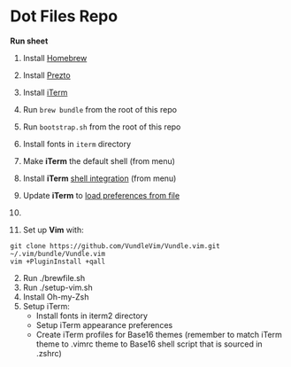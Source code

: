 # Dot Files Repo

**Run sheet**
1. Install [Homebrew](https://brew.sh)
1. Install [Prezto](https://github.com/sorin-ionescu/prezto)
1. Install [iTerm](https://www.iterm2.com/downloads.html)
1. Run `brew bundle` from the root of this repo
1. Run `bootstrap.sh` from the root of this repo
1. Install fonts in `iterm` directory
1. Make **iTerm** the default shell (from menu)
1. Install **iTerm** [shell integration](https://www.iterm2.com/shell_integration.html) (from menu)
1. Update **iTerm** to [load preferences from file](http://stratus3d.com/blog/2015/02/28/sync-iterm2-profile-with-dotfiles-repository/)
1.

1. Set up **Vim** with:
```
git clone https://github.com/VundleVim/Vundle.vim.git ~/.vim/bundle/Vundle.vim
vim +PluginInstall +qall
```

2. Run ./brewfile.sh
3. Run ./setup-vim.sh
4. Install Oh-my-Zsh
5. Setup iTerm:
    - Install fonts in iterm2 directory
    - Setup iTerm appearance preferences
    - Create iTerm profiles for Base16 themes (remember to match iTerm theme to .vimrc theme to Base16 shell script that is sourced in .zshrc)
